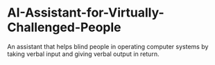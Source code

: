 # AI-Assistant-for-Virtually-Challenged-People

An assistant that helps blind people in operating computer systems by taking verbal
input and giving verbal output in return.
